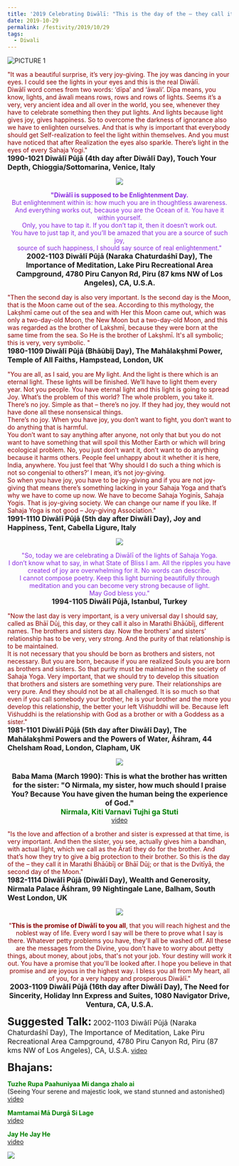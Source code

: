 ```yaml
---
title: '2019 Celebrating Diwālī: "This is the day of the – they call it in Marathi Bhāūbīj or Bhāī Dūj; or that is the Dvitīyā, the second day of the Moon."'
date: 2019-10-29
permalink: /festivity/2019/10/29
tags:
  - Diwali
---
```


![PICTURE 1](/images/image1.png)

<p>
<font color="DarkRed">"It was a beautiful surprise, it’s very joy-giving.
The joy was dancing in your eyes. I could see the lights in your eyes and this is the real Diwālī.<br>
Diwālī word comes from two words: ‘dīpa’ and ‘āwali’. Dīpa means, you know, lights, and āwali means rows, rows and rows of lights. Seems it’s a very, very ancient idea and all over in the world, you see, whenever they have to celebrate something then they put lights. And lights because light gives joy, gives happiness. So to overcome the darkness of ignorance also we have to enlighten ourselves. And that is why is important that everybody should get Self-realization to feel the light within themselves. And you must have noticed that after Realization the eyes also sparkle. There’s light in the eyes of every Sahaja Yogi."</font><br>
<font size="+0"><b>1990-1021 Diwālī Pūjā (4th day after Diwālī Day), Touch Your Depth, Chioggia/Sottomarina, Venice, Italy</b></font>
</p>

<div style="text-align: center"><img src="/images/image240.png" /></div>

<p style="text-align:center;">
<font color="BlueViolet"><b>"Diwālī is supposed to be Enlightenment Day.</b><br>
But enlightenment within is: how much you are in thoughtless awareness.<br>
And everything works out, because you are the Ocean of it. You have it within yourself.<br>
Only, you have to tap it. If you don’t tap it, then it doesn’t work out.<br>
You have to just tap it, and you’ll be amazed that you are a source of such joy,<br>
source of such happiness, I should say source of real enlightenment."</font><br>
<font size="+0"><b>2002-1103 Diwālī Pūjā (Naraka Chaturdaśhī Day), The Importance of Meditation, Lake Piru Recreational Area Campground, 4780 Piru Canyon Rd, Piru (87 kms NW of Los Angeles), CA, U.S.A.</b></font>
</p>

<p>
<font color="DarkRed">"Then the second day is also very important. Is the second day is the Moon, that is the Moon came out of the sea. According to this mythology, the Lakṣhmī came out of the sea and with Her this Moon came out, which was only a two-day-old Moon, the New Moon but a two-day-old Moon, and this was regarded as the brother of Lakṣhmī, because they were born at the same time from the sea. So He is the brother of Lakṣhmī. It's all symbolic; this is very, very symbolic. "</font><br>
<font size="+0"><b>1980-1109 Diwālī Pūjā (Bhāūbīj Day), The Mahālakṣhmī Power, Temple of All Faiths, Hampstead, London, UK</b></font>
</p>

<p>
<font color="DarkRed">"You are all, as I said, you are My light. And the light is there which is an eternal light. These lights will be finished. We’ll have to light them every year. Not you people. You have eternal light and this light is going to spread Joy. What’s the problem of this world? The whole problem, you take it. There’s no joy. Simple as that – there’s no joy. If they had joy, they would not have done all these nonsensical things.<br>
There’s no joy. When you have joy, you don’t want to fight, you don’t want to do anything that is harmful.<br>
You don’t want to say anything after anyone, not only that but you do not want to have something that will spoil this Mother Earth or which will bring ecological problem. No, you just don’t want it, don’t want to do anything because it harms others. People feel unhappy about it whether it is here, India, anywhere. You just feel that ‘Why should I do such a thing which is not so congenial to others?’ I mean, it’s not joy-giving.<br>
So when you have joy, you have to be joy-giving and if you are not joy-giving that means there’s something lacking in your Sahaja Yoga and that’s why we have to come up now. We have to become Sahaja Yoginīs, Sahaja Yogis. That is joy-giving society. We can change our name if you like. If Sahaja Yoga is not good – Joy-giving Association."</font><br>
<font size="+0"><b>1991-1110 Diwālī Pūjā (5th day after Diwālī Day), Joy and Happiness, Tent, Cabella Ligure, Italy</b></font>
</p>

<div style="text-align: center"><img src="/images/image241.png" /></div>

<p style="text-align:center;">
<font color="BlueViolet">"So, today we are celebrating a Diwālī of the lights of Sahaja Yoga.<br> 
I don’t know what to say, in what State of Bliss I am. All the ripples you have created of joy are overwhelming for it. 
No words can describe.<br>
I cannot compose poetry. Keep this light burning beautifully through meditation and you can become very strong because of light.<br>
May God bless you."</font><br>
<font size="+0"><b>1994-1105 Diwālī Pūjā, Istanbul, Turkey</b></font>
</p>

<p>
<font color="DarkRed">"Now the last day is very important, is a very universal day I should say, called as Bhāī Dūj, this day, or they call it also in Marathi Bhāūbīj, different names. The brothers and sisters day. Now the brothers’ and sisters’ relationship has to be very, very strong. And the purity of that relationship is to be maintained.<br>
It is not necessary that you should be born as brothers and sisters, not necessary. But you are born, because if you are realized Souls you are born as brothers and sisters. So that purity must be maintained in the society of Sahaja Yoga. Very important, that we should try to develop this situation that brothers and sisters are something very pure. Their relationships are very pure. And they should not be at all challenged. It is so much so that even if you call somebody your brother, he is your brother and the more you develop this relationship, the better your left Viśhuddhi will be. Because left Viśhuddhi is the relationship with God as a brother or with a Goddess as a sister."</font><br>
<font size="+0"><b>1981-1101 Diwālī Pūjā (5th day after Diwālī Day), The Mahālakṣhmī Powers and the Powers of Water, Āśhram, 44 Chelsham Road, London, Clapham, UK</b></font>
</p>

<div style="text-align: center"><img src="/images/image242.png" /></div>

<p style="text-align:center;">
<font size="+0"><b>Baba Mama (March 1990): This is what the brother has written for the sister:
"O Nirmala, my sister, how much should  I praise You? Because You have given the human being the experience of God."</b></font><br>
<font size="+0"><font color="Green"><b>Nirmala, Kiti Varnavi Tujhi ga Stuti</b></font></font><br>
<a href="http://youtu.be/ErGWNRdwSBE">video</a>
</p>

<p>
<font color="DarkRed">"Is the love and affection of a brother and sister is expressed at that time, is very important. And then the sister, you see, actually gives him a bandhan, with actual light, which we call as the Āratī they do for the brother. And that’s how they try to give a big protection to their brother. So this is the day of the – they call it in Marathi Bhāūbīj or Bhāī Dūj; or that is the Dvitīyā, the second day of the Moon."</font><br>
<font size="+0"><b>1982-1114 Diwālī Pūjā (Diwālī Day), Wealth and Generosity, Nirmala Palace Āśhram, 99 Nightingale Lane, Balham, South West London, UK</b></font>
</p>

<div style="text-align: center"><img src="/images/image243.png" /></div>

<p style="text-align:center;">
<font color="DarkRed">"<b>This is the promise of Diwālī to you all</b>, that you will reach highest and the noblest way of life. Every word I say will be there to prove what I say is there. Whatever petty problems you have, they'll all be washed off. All these are the messages from the Divine, you don't have to worry about petty things, about money, about jobs, that's not your job. Your destiny will work it out. You have a promise that you'll be looked after. I hope you believe in that promise and are joyous in the highest way. I bless you all from My heart, all of you, for a very happy and prosperous Diwālī."</font><br>
<font size="+0"><b>2003-1109 Diwālī Pūjā (16th day after Diwālī Day), The Need for Sincerity, Holiday Inn Express and Suites, 1080 Navigator Drive, Ventura, CA, U.S.A.</b></font>
</p>

<font size="+2"><b>Suggested Talk:</b></font> 
<font size="+0">2002-1103 Diwālī Pūjā (Naraka Chaturdaśhī Day), The Importance of Meditation, Lake Piru Recreational Area Campground, 4780 Piru Canyon Rd, Piru (87 kms NW of Los Angeles), CA, U.S.A.</font>
<a href="https://www.youtube.com/watch?v=EhWVEY3ZDdw"> video</a><br>

<font size="+2"><b>Bhajans:</b></font>

<p>
<font color="green"><b>Tuzhe Rupa Paahuniyaa Mi danga zhalo ai</b></font><br>
(Seeing Your serene and majestic look, we stand stunned and astonished)<br>
<a href="http://youtu.be/rA_-R8LsPuc"> video</a><br>
</p>

<p>
<font color="green"><b>Mamtamai Mā Durgā Si Lage</b></font><br>
<a href="https://www.youtube.com/watch?v=LLl-3KTbKLs">video</a>
</p>

<p>
<font color="green"><b>Jay He Jay He</b></font><br>
<a href="http://youtu.be/zjnjqxBR-uA">video</a>
</p>

<div style="text-align: left"><img src="/images/image244.png" /></div>